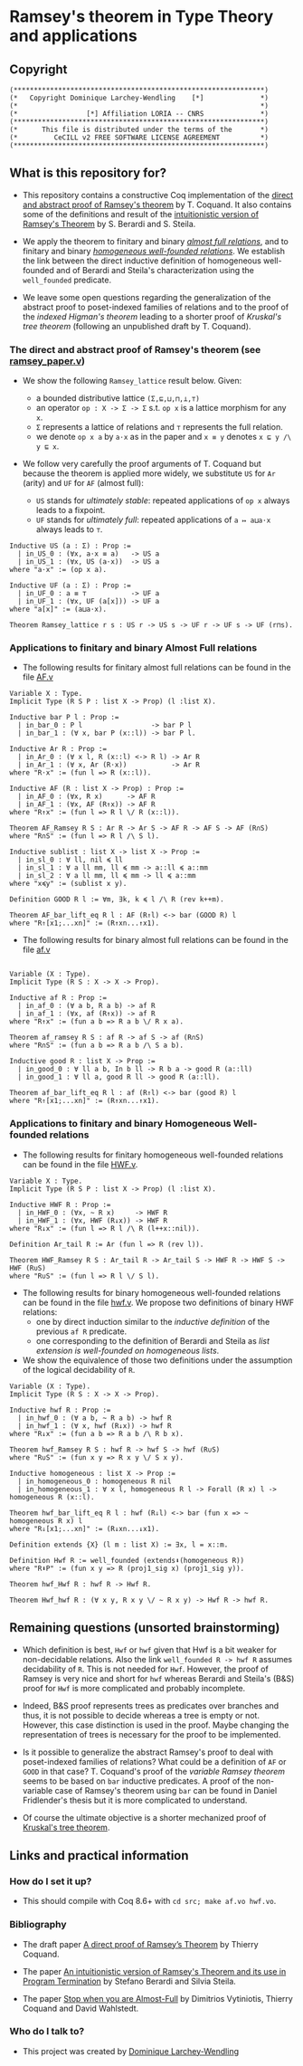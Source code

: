 # Ramsey's theorem in Type Theory and applications

## Copyright

```
(**************************************************************)
(*   Copyright Dominique Larchey-Wendling    [*]              *)
(*                                                            *)
(*                 [*] Affiliation LORIA -- CNRS              *)
(**************************************************************)
(*      This file is distributed under the terms of the       *)
(*         CeCILL v2 FREE SOFTWARE LICENSE AGREEMENT          *)
(**************************************************************)
```

## What is this repository for? 

* This repository contains a constructive Coq implementation of
  the [direct and abstract proof of Ramsey's 
  theorem](http://www.cse.chalmers.se/~coquand/ramsey2.pdf)
  by T. Coquand. 
  It also contains some of the definitions and result of the
  [intuitionistic version of Ramsey's Theorem](https://doi.org/10.1016/j.apal.2015.08.002) 
  by S. Berardi and S. Steila.

* We apply the theorem to finitary and binary 
  [*almost full relations*](https://doi.org/10.1.1.225.3021), 
  and to finitary and binary 
  [*homogeneous well-founded relations*](https://doi.org/10.1016/j.apal.2015.08.002).
  We establish the link between the direct inductive definition of
  homogeneous well-founded and of Berardi and Steila's characterization
  using the `well_founded` predicate.

* We leave some open questions regarding the generalization of
  the abstract proof to poset-indexed families of relations
  and to the proof of the *indexed Higman's theorem* leading
  to a shorter proof of *Kruskal's tree theorem* (following an
  unpublished draft by T. Coquand).

### The direct and abstract proof of Ramsey's theorem (see [ramsey_paper.v](src/ramsey_paper.v))

* We show the following `Ramsey_lattice` result below. Given:
  * a bounded distributive lattice `(Σ,⊑,⊔,⊓,⊥,⊤)`
  * an operator `op : X -> Σ -> Σ` s.t. `op x` is a lattice
    morphism for any `x`. 
  * `Σ` represents a lattice of relations and
    `⊤` represents the full relation. 
  * we denote `op x a` by `a⋅x` as in the paper
    and `x ≡ y` denotes `x ⊑ y /\ y ⊑ x`.

* We follow very carefully the proof arguments of T. Coquand
  but because the theorem is applied more widely, we substitute
  `US` for `Ar` (arity) and `UF` for  `AF` (almost full):
  * `US` stands for *ultimately stable*: repeated 
     applications of `op x` always leads to a fixpoint.
  * `UF` stands for *ultimately full*: repeated
    applications of `a ↦ a⊔a⋅x` always leads to `⊤`.

```coq
Inductive US (a : Σ) : Prop :=
  | in_US_0 : (∀x, a⋅x ≡ a)   -> US a
  | in_US_1 : (∀x, US (a⋅x))  -> US a
where "a⋅x" := (op x a).

Inductive UF (a : Σ) : Prop :=
  | in_UF_0 : a ≡ ⊤           -> UF a
  | in_UF_1 : (∀x, UF (a[x])) -> UF a
where "a[x]" := (a⊔a⋅x).

Theorem Ramsey_lattice r s : US r -> US s -> UF r -> UF s -> UF (r⊓s).
```
### Applications to finitary and binary Almost Full relations

* The following results for finitary almost full relations
  can be found in the file [AF.v](src/AF.v)

```coq
Variable X : Type.
Implicit Type (R S P : list X -> Prop) (l :list X).

Inductive bar P l : Prop :=
  | in_bar_0 : P l                 -> bar P l
  | in_bar_1 : (∀ x, bar P (x::l)) -> bar P l.

Inductive Ar R : Prop :=
  | in_Ar_0 : (∀ x l, R (x::l) <-> R l) -> Ar R
  | in_Ar_1 : (∀ x, Ar (R⋅x))           -> Ar R
where "R⋅x" := (fun l => R (x::l)).
    
Inductive AF (R : list X -> Prop) : Prop := 
  | in_AF_0 : (∀x, R x)      -> AF R
  | in_AF_1 : (∀x, AF (R↑x)) -> AF R
where "R↑x" := (fun l => R l \/ R (x::l)).

Theorem AF_Ramsey R S : Ar R -> Ar S -> AF R -> AF S -> AF (R∩S)
where "R∩S" := (fun l => R l /\ S l).

Inductive sublist : list X -> list X -> Prop :=
  | in_sl_0 : ∀ ll, nil ≼ ll
  | in_sl_1 : ∀ a ll mm, ll ≼ mm -> a::ll ≼ a::mm
  | in_sl_2 : ∀ a ll mm, ll ≼ mm -> ll ≼ a::mm
where "x≼y" := (sublist x y).

Definition GOOD R l := ∀m, ∃k, k ≼ l /\ R (rev k++m).

Theorem AF_bar_lift_eq R l : AF (R⇑l) <-> bar (GOOD R) l
where "R⇑[x1;...xn]" := (R↑xn...↑x1).
```

* The following results for binary almost full relations
  can be found in the file [af.v](src/af.v)

```coq

Variable (X : Type).
Implicit Type (R S : X -> X -> Prop).

Inductive af R : Prop :=
  | in_af_0 : (∀ a b, R a b) -> af R
  | in_af_1 : (∀x, af (R↑x)) -> af R
where "R↑x" := (fun a b => R a b \/ R x a).

Theorem af_ramsey R S : af R -> af S -> af (R∩S)
where "R∩S" := (fun a b => R a b /\ S a b).

Inductive good R : list X -> Prop := 
  | in_good_0 : ∀ ll a b, In b ll -> R b a -> good R (a::ll)
  | in_good_1 : ∀ ll a, good R ll -> good R (a::ll).

Theorem af_bar_lift_eq R l : af (R⇑l) <-> bar (good R) l
where "R⇑[x1;...xn]" := (R↑xn...↑x1).
```

### Applications to finitary and binary Homogeneous Well-founded relations

* The following results for finitary homogeneous well-founded relations
  can be found in the file [HWF.v](src/HWF.v).

```coq
Variable X : Type.
Implicit Type (R S P : list X -> Prop) (l :list X).

Inductive HWF R : Prop := 
  | in_HWF_0 : (∀x, ~ R x)     -> HWF R
  | in_HWF_1 : (∀x, HWF (R↓x)) -> HWF R
where "R↓x" := (fun l => R l /\ R (l++x::nil)).

Definition Ar_tail R := Ar (fun l => R (rev l)).

Theorem HWF_Ramsey R S : Ar_tail R -> Ar_tail S -> HWF R -> HWF S -> HWF (R∪S)
where "R∪S" := (fun l => R l \/ S l).
```

* The following results for binary homogeneous well-founded relations
  can be found in the file [hwf.v](src/hwf.v). We propose 
  two definitions of binary HWF relations: 
  * one by direct induction similar to the *inductive definition* of
    the previous `af R` predicate. 
  * one corresponding to the definition of Berardi and Steila 
    as *list extension is well-founded on homogeneous lists*.
* We show the equivalence of those two definitions under the assumption
  of the logical decidability of `R`.

```coq
Variable (X : Type).
Implicit Type (R S : X -> X -> Prop).

Inductive hwf R : Prop :=
  | in_hwf_0 : (∀ a b, ~ R a b) -> hwf R
  | in_hwf_1 : (∀ x, hwf (R↓x)) -> hwf R
where "R↓x" := (fun a b => R a b /\ R b x).

Theorem hwf_Ramsey R S : hwf R -> hwf S -> hwf (R∪S)
where "R∪S" := (fun x y => R x y \/ S x y).

Inductive homogeneous : list X -> Prop :=
  | in_homogeneous_0 : homogeneous R nil
  | in_homogeneous_1 : ∀ x l, homogeneous R l -> Forall (R x) l -> homogeneous R (x::l).

Theorem hwf_bar_lift_eq R l : hwf (R⇓l) <-> bar (fun x => ~ homogeneous R x) l
where "R⇓[x1;...xn]" := (R↓xn...↓x1).

Definition extends {X} (l m : list X) := ∃x, l = x::m.

Definition Hwf R := well_founded (extends⬇(homogeneous R))
where "R⬇P" := (fun x y => R (proj1_sig x) (proj1_sig y)).

Theorem hwf_Hwf R : hwf R -> Hwf R.

Theorem Hwf_hwf R : (∀ x y, R x y \/ ~ R x y) -> Hwf R -> hwf R.
```

## Remaining questions (unsorted brainstorming)

* Which definition is best, `Hwf` or `hwf` given that Hwf is a bit weaker
  for non-decidable relations. Also the link `well_founded R -> hwf R`
  assumes decidability of `R`. This is not needed for `Hwf`. However, the
  proof of Ramsey is very nice and short for `hwf` whereas Berardi
  and Steila's (B&S) proof for `Hwf` is more complicated and probably incomplete.

* Indeed, B&S proof represents trees as predicates over branches and
  thus, it is not possible to decide whereas a tree is empty or not.
  However, this case distinction is used in the proof. Maybe changing
  the representation of trees is necessary for the proof to be implemented.

* Is it possible to generalize the abstract Ramsey's proof to deal with
  poset-indexed families of relations? What could be a definition of
  `AF` or `GOOD` in that case? T. Coquand's proof of the *variable Ramsey
  theorem* seems to be based on `bar` inductive predicates. A proof of
  the non-variable case of Ramsey's theorem using `bar` can be found
  in Daniel Fridlender's thesis but it is more complicated to understand.

* Of course the ultimate objective is a shorter mechanized proof of
  [Kruskal's tree theorem](http://www.loria.fr/~larchey/Kruskal).

## Links and practical information

### How do I set it up? ###

* This should compile with Coq 8.6+ with `cd src; make af.vo hwf.vo`.

### Bibliography

* The draft paper [A direct proof of Ramsey’s Theorem](http://www.cse.chalmers.se/~coquand/ramsey2.pdf) by Thierry Coquand.

* The paper 
 [An intuitionistic version of Ramsey's Theorem and its use in Program Termination](https://doi.org/10.1016/j.apal.2015.08.002) 
  by Stefano Berardi and Silvia Steila.

* The paper [Stop when you are Almost-Full](https://doi.org/10.1.1.225.3021) 
  by Dimitrios Vytiniotis, Thierry Coquand and David Wahlstedt.

### Who do I talk to? ###

* This project was created by [Dominique Larchey-Wendling](http://www.loria.fr/~larchey)


